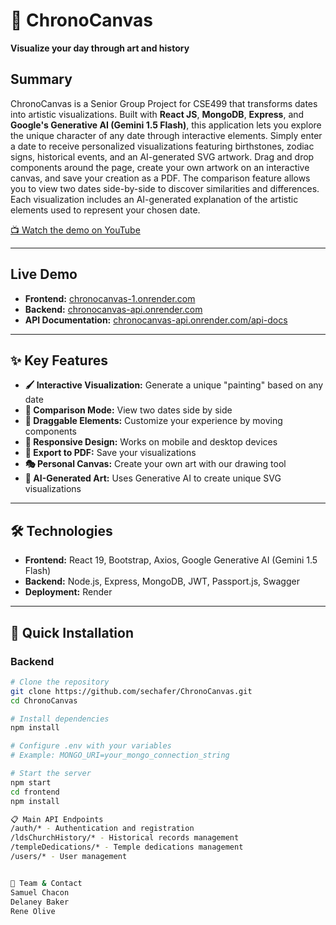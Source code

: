 # 🎨 ChronoCanvas
**Visualize your day through art and history**

## Summary
ChronoCanvas is a Senior Group Project for CSE499 that transforms dates into artistic visualizations. Built with **React JS**, **MongoDB**, **Express**, and **Google's Generative AI (Gemini 1.5 Flash)**, this application lets you explore the unique character of any date through interactive elements. Simply enter a date to receive personalized visualizations featuring birthstones, zodiac signs, historical events, and an AI-generated SVG artwork. Drag and drop components around the page, create your own artwork on an interactive canvas, and save your creation as a PDF. The comparison feature allows you to view two dates side-by-side to discover similarities and differences. Each visualization includes an AI-generated explanation of the artistic elements used to represent your chosen date.

[📺 Watch the demo on YouTube](https://youtu.be/lKE1txMdkBk)

---

## Live Demo
- **Frontend:** [chronocanvas-1.onrender.com](https://chronocanvas-1.onrender.com)
- **Backend:** [chronocanvas-api.onrender.com](https://chronocanvas-api.onrender.com)
- **API Documentation:** [chronocanvas-api.onrender.com/api-docs](https://chronocanvas-api.onrender.com/api-docs)

---

## ✨ Key Features
- **🖌️ Interactive Visualization:** Generate a unique "painting" based on any date  
- **🔄 Comparison Mode:** View two dates side by side  
- **🧩 Draggable Elements:** Customize your experience by moving components  
- **📱 Responsive Design:** Works on mobile and desktop devices  
- **💾 Export to PDF:** Save your visualizations  
- **🎭 Personal Canvas:** Create your own art with our drawing tool  
- **🤖 AI-Generated Art:** Uses Generative AI to create unique SVG visualizations  

---

## 🛠️ Technologies
- **Frontend:** React 19, Bootstrap, Axios, Google Generative AI (Gemini 1.5 Flash)  
- **Backend:** Node.js, Express, MongoDB, JWT, Passport.js, Swagger  
- **Deployment:** Render  

---

## 🚀 Quick Installation

### Backend
```bash
# Clone the repository
git clone https://github.com/sechafer/ChronoCanvas.git
cd ChronoCanvas

# Install dependencies
npm install

# Configure .env with your variables
# Example: MONGO_URI=your_mongo_connection_string

# Start the server
npm start
cd frontend
npm install

📋 Main API Endpoints
/auth/* - Authentication and registration
/ldsChurchHistory/* - Historical records management
/templeDedications/* - Temple dedications management
/users/* - User management


👥 Team & Contact
Samuel Chacon
Delaney Baker
Rene Olive

